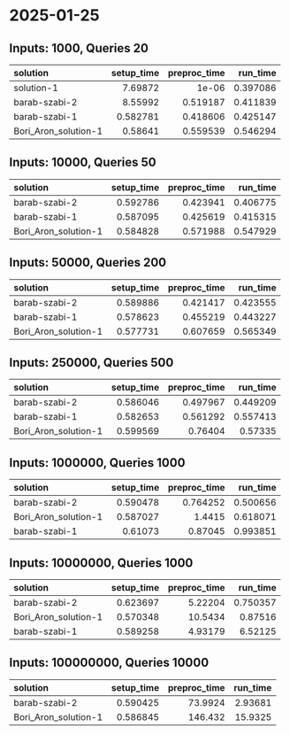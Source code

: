 # 2025-01-25

## Inputs: 1000, Queries 20

| solution             |   setup_time |   preproc_time |   run_time |
|:---------------------|-------------:|---------------:|-----------:|
| solution-1           |     7.69872  |       1e-06    |   0.397086 |
| barab-szabi-2        |     8.55992  |       0.519187 |   0.411839 |
| barab-szabi-1        |     0.582781 |       0.418606 |   0.425147 |
| Bori_Aron_solution-1 |     0.58641  |       0.559539 |   0.546294 |

## Inputs: 10000, Queries 50

| solution             |   setup_time |   preproc_time |   run_time |
|:---------------------|-------------:|---------------:|-----------:|
| barab-szabi-2        |     0.592786 |       0.423941 |   0.406775 |
| barab-szabi-1        |     0.587095 |       0.425619 |   0.415315 |
| Bori_Aron_solution-1 |     0.584828 |       0.571988 |   0.547929 |

## Inputs: 50000, Queries 200

| solution             |   setup_time |   preproc_time |   run_time |
|:---------------------|-------------:|---------------:|-----------:|
| barab-szabi-2        |     0.589886 |       0.421417 |   0.423555 |
| barab-szabi-1        |     0.578623 |       0.455219 |   0.443227 |
| Bori_Aron_solution-1 |     0.577731 |       0.607659 |   0.565349 |

## Inputs: 250000, Queries 500

| solution             |   setup_time |   preproc_time |   run_time |
|:---------------------|-------------:|---------------:|-----------:|
| barab-szabi-2        |     0.586046 |       0.497967 |   0.449209 |
| barab-szabi-1        |     0.582653 |       0.561292 |   0.557413 |
| Bori_Aron_solution-1 |     0.599569 |       0.76404  |   0.57335  |

## Inputs: 1000000, Queries 1000

| solution             |   setup_time |   preproc_time |   run_time |
|:---------------------|-------------:|---------------:|-----------:|
| barab-szabi-2        |     0.590478 |       0.764252 |   0.500656 |
| Bori_Aron_solution-1 |     0.587027 |       1.4415   |   0.618071 |
| barab-szabi-1        |     0.61073  |       0.87045  |   0.993851 |

## Inputs: 10000000, Queries 1000

| solution             |   setup_time |   preproc_time |   run_time |
|:---------------------|-------------:|---------------:|-----------:|
| barab-szabi-2        |     0.623697 |        5.22204 |   0.750357 |
| Bori_Aron_solution-1 |     0.570348 |       10.5434  |   0.87516  |
| barab-szabi-1        |     0.589258 |        4.93179 |   6.52125  |

## Inputs: 100000000, Queries 10000

| solution             |   setup_time |   preproc_time |   run_time |
|:---------------------|-------------:|---------------:|-----------:|
| barab-szabi-2        |     0.590425 |        73.9924 |    2.93681 |
| Bori_Aron_solution-1 |     0.586845 |       146.432  |   15.9325  |